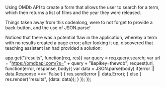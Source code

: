 Using OMDb API to create a form that allows the user to search for a term, which then returns a list of films and the year they were released.

Things taken away from this codealong, were to not forget to provide a back-button, and the use of JSON.parse!

Noticed that there was a potential flaw in the application, whereby a term with no results created a page error; after looking it up, discovered that teaching assistant Ian had provided a solution:

app.get("/results", function(req, res){
    var query = req.query.search;
    var url = "https://omdbapi.com/?s=" + query + "&apikey=thewdb";
    request(url, function(error, response, body){
        var data = JSON.parse(body)
        if(error || data.Response === 'False') {
            res.send(error || data.Error);
        } else {
            res.render("results", {data: data});
        }
    });
});